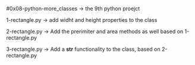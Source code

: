 #0x08-python-more_classes -> the 9th python proejct




1-rectangle.py -> add widht and height properties to the class


2-rectangle.py -> Add the prerimiter and area methods as well based on 1-rectangle.py 


3-rectangle.py -> Add a __str__ functionality to the class, based on 2-rectangle.py
